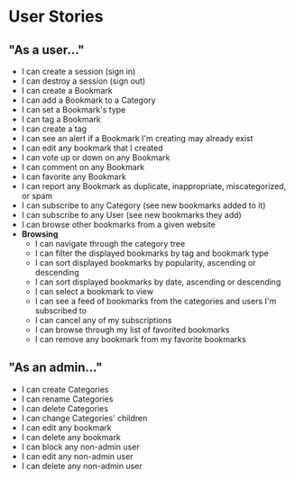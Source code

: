 # User Stories

## "As a user..."
- I can create a session (sign in)
- I can destroy a session (sign out)
- I can create a Bookmark
- I can add a Bookmark to a Category
- I can set a Bookmark's type
- I can tag a Bookmark
- I can create a tag
- I can see an alert if a Bookmark I'm creating may already exist
- I can edit any bookmark that I created
- I can vote up or down on any Bookmark
- I can comment on any Bookmark
- I can favorite any Bookmark
- I can report any Bookmark as duplicate, inappropriate, miscategorized, or spam
- I can subscribe to any Category (see new bookmarks added to it)
- I can subscribe to any User (see new bookmarks they add)
- I can browse other bookmarks from a given website
- **Browsing**
    + I can navigate through the category tree
    + I can filter the displayed bookmarks by tag and bookmark type
    + I can sort displayed bookmarks by popularity, ascending or descending
    + I can sort displayed bookmarks by date, ascending or descending
    + I can select a bookmark to view
    + I can see a feed of bookmarks from the categories and users I'm subscribed to
    + I can cancel any of my subscriptions
    + I can browse through my list of favorited bookmarks
    + I can remove any bookmark from my favorite bookmarks

## "As an admin..."
- I can create Categories
- I can rename Categories
- I can delete Categories
- I can change Categories' children
- I can edit any bookmark
- I can delete any bookmark
- I can block any non-admin user
- I can edit any non-admin user
- I can delete any non-admin user
